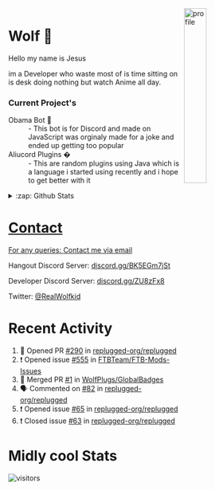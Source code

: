 
<img align="right" alt="profile" width=30% src="https://avatars1.githubusercontent.com/u/32025746?s=460&u=b71f51a6d786a0817807f3e953f36734ac4493c7&v=4">

<h1>Wolf 🐺</h1>

<p>Hello my name is Jesus 

im a Developer who waste most of is time sitting
on is desk doing nothing but watch Anime all day.

</p>


<h3>Current Project's</h3>
<dl>
  <dt>Obama Bot 🤖</dt>
  <dd>- This bot is for Discord and made on JavaScript was orginaly made for a joke and ended up getting too popular</dd>

  <dt>Aliucord Plugins �</dt>
  <dd>- This are random plugins using Java which is a language i started using recently and i hope to get better with it</dd>
</dl>

<!--<a href="https://youtube.com/c/Wolfkid">

<img src="https://img.shields.io/badge/Wolfkid%20-%23FF0000.svg?&style=for-the-badge&logo=YouTube&logoColor=white"/>
-->




<details>  
<summary>:zap: Github Stats</summary>
<a href="https://youtube.com/c/Wolfkid">
<img align="left" alt="Wolf's Github Stats" src="https://github-readme-stats.vercel.app/api?username=Wolfkid200444&show_icons=true&theme=tokyonight" />
<img align="bottom" alt="Wolf's Github Stats" src="https://github-readme-stats.vercel.app/api/top-langs/?username=Wolfkid200444&show_icons=true&theme=tokyonight"/>
  </details>

<h1>Contact</h1>
      <p>For any queries: <a href="mailto:helpwolf@gmail.com?Subject=My%20Query">Contact me via email</a></p>
      <p>Hangout Discord Server: <a href="https://discord.gg/BK5EGm7jSt">discord.gg/BK5EGm7jSt</a></p>
      <p>Developer Discord Server: <a href="https://discord.gg/ZU8zFx8">discord.gg/ZU8zFx8</a></p>
      <p>Twitter: <a href="https://twitter.com/RealWolfkid">@RealWolfkid</a></p>
     <!-- <p>My Website: <a href="https://realwolfie.ml">realwolfie.ml</a></p>
-->


  <h1> Recent Activity </h1>

<!--START_SECTION:activity-->
1. 💪 Opened PR [#290](https://github.com/replugged-org/replugged/pull/290) in [replugged-org/replugged](https://github.com/replugged-org/replugged)
2. ❗️ Opened issue [#555](https://github.com/FTBTeam/FTB-Mods-Issues/issues/555) in [FTBTeam/FTB-Mods-Issues](https://github.com/FTBTeam/FTB-Mods-Issues)
3. 🎉 Merged PR [#1](https://github.com/WolfPlugs/GlobalBadges/pull/1) in [WolfPlugs/GlobalBadges](https://github.com/WolfPlugs/GlobalBadges)
4. 🗣 Commented on [#82](https://github.com/replugged-org/replugged/issues/82) in [replugged-org/replugged](https://github.com/replugged-org/replugged)
5. ❗️ Opened issue [#65](https://github.com/replugged-org/replugged/issues/65) in [replugged-org/replugged](https://github.com/replugged-org/replugged)
6. ❗️ Closed issue [#63](https://github.com/replugged-org/replugged/issues/63) in [replugged-org/replugged](https://github.com/replugged-org/replugged)
<!--END_SECTION:activity-->


  <h1> Midly cool Stats </h1>

  ![visitors](https://visitor-badge.laobi.icu/badge?page_id=Wolfkid200444.Wolfkid200444)
